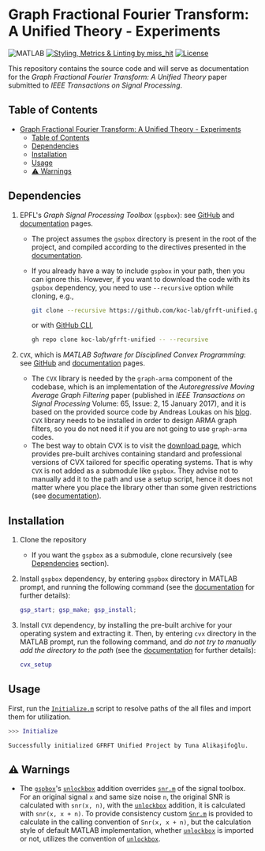 # Graph Fractional Fourier Transform: A Unified Theory - Experiments

![MATLAB](https://img.shields.io/badge/MATLAB-2023a-orange.svg)
[![Styling, Metrics & Linting by miss_hit](https://img.shields.io/badge/Styling,%20Metrics%20%26%20Linting-miss_hit-blue)](https://misshit.org/)
[![License](https://img.shields.io/github/license/koc-lab/gfrft-unified)](https://github.com/koc-lab/gfrft-unified/blob/main/LICENSE)

This repository contains the source code and will serve as documentation for the _Graph Fractional Fourier Transform: A Unified Theory_ paper submitted to _IEEE Transactions on Signal Processing_.

## Table of Contents

- [Graph Fractional Fourier Transform: A Unified Theory - Experiments](#graph-fractional-fourier-transform-a-unified-theory---experiments)
  - [Table of Contents](#table-of-contents)
  - [Dependencies](#dependencies)
  - [Installation](#installation)
  - [Usage](#usage)
  - [⚠️ Warnings](#️-warnings)

## Dependencies

1. EPFL's _Graph Signal Processing Toolbox_ (`gspbox`): see [GitHub](https://github.com/epfl-lts2/gspbox) and [documentation](https://epfl-lts2.github.io/gspbox-html/) pages.
    - The project assumes the `gspbox` directory is present in the root of the project, and compiled according to the directives presented in the [documentation](https://epfl-lts2.github.io/gspbox-html/download.html).
    - If you already have a way to include `gspbox` in your path, then you can ignore this. However, if you want to download the code with its `gspbox` dependency, you need to use `--recursive` option while cloning, e.g.,

        ```sh
        git clone --recursive https://github.com/koc-lab/gfrft-unified.git
        ```

        or with [GitHub CLI](https://cli.github.com/),

        ```sh
        gh repo clone koc-lab/gfrft-unified -- --recursive
        ```

2. `CVX`, which is _MATLAB Software for Disciplined Convex Programming_: see [GitHub](https://github.com/cvxr/CVX) and [documentation](http://cvxr.com/cvx/) pages.
    - The `CVX` library is needed by the `graph-arma` component of the codebase, which is an implementation of the _Autoregressive Moving Average Graph Filtering_ paper (published in _IEEE Transactions on Signal Processing_ Volume: 65, Issue: 2, 15 January 2017), and it is based on the provided source code by Andreas Loukas on his [blog](https://andreasloukas.blog/code/). `CVX` library needs to be installed in order to design ARMA graph filters, so you do not need it if you are not going to use `graph-arma` codes.
    - The best way to obtain CVX is to visit the [download page](http://cvxr.com/cvx/download/), which provides pre-built archives containing standard and professional versions of CVX tailored for specific operating systems. That is why `CVX` is not added as a submodule like `gspbox`. They advise not to manually add it to the path and use a setup script, hence it does not matter where you place the library other than some given restrictions (see [documentation](http://web.cvxr.com/cvx/doc/install.html)).

## Installation

1. Clone the repository
   - If you want the `gspbox` as a submodule, clone recursively (see [Dependencies](#dependencies) section).
2. Install `gspbox` dependency, by entering `gspbox` directory in MATLAB prompt, and running the following command (see the [documentation](https://epfl-lts2.github.io/gspbox-html/download.html) for further details):

    ```matlab
    gsp_start; gsp_make; gsp_install;
    ```

3. Install `CVX` dependency, by installing the pre-built archive for your operating system and extracting it. Then, by entering `cvx` directory in the MATLAB prompt, run the following command, and _do not try to manually add the directory to the path_ (see the [documentation](http://web.cvxr.com/cvx/doc/install.html) for further details):

    ```matlab
    cvx_setup
    ```

## Usage

First, run the [`Initialize.m`](./Initialize.m) script to resolve paths of the all files and import them for utilization.

```matlab
>>> Initialize
```

```stdout
Successfully initialized GFRFT Unified Project by Tuna Alikaşifoğlu.
```

## ⚠️ Warnings

- The [`gspbox`](https://github.com/epfl-lts2/gspbox)'s [`unlockbox`](https://github.com/epfl-lts2/unlocbox) addition overrides [`snr.m`](https://github.com/epfl-lts2/unlocbox/blob/df22b021536c0f4e0411cd07c23fa916bd9dbb6d/utils/snr.m#L1-L29) of the signal toolbox. For an original signal `x` and same size noise `n`, the original SNR is calculated with `snr(x, n)`, with the [`unlockbox`](https://github.com/epfl-lts2/unlocbox) addition, it is calculated with `snr(x, x + n)`. To provide consistency custom [`Snr.m`](./src/Snr.m) is provided to calculate in the calling convention of `Snr(x, x + n)`, but the calculation style of default MATLAB implementation, whether [`unlockbox`](https://github.com/epfl-lts2/unlocbox) is imported or not, utilizes the convention of [`unlockbox`](https://github.com/epfl-lts2/unlocbox).
